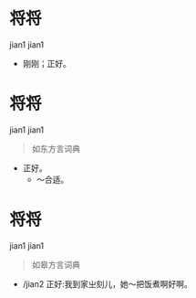# 将将
jian1 jian1
- 刚刚；正好。

# 将将
jian1 jian1
> 如东方言词典
- 正好。
  - ～合适。

# 将将
jian1 jian1
> 如皋方言词典
- /jian2 正好:我到家㞢刻儿，她～把饭煮啊好啊。

